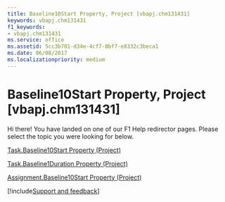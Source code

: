 ```yaml
---
title: Baseline10Start Property, Project [vbapj.chm131431]
keywords: vbapj.chm131431
f1_keywords:
- vbapj.chm131431
ms.service: office
ms.assetid: 5cc3b701-d34e-4cf7-8bf7-e8332c3beca1
ms.date: 06/08/2017
ms.localizationpriority: medium
---
```



# Baseline10Start Property, Project [vbapj.chm131431]

Hi there! You have landed on one of our F1 Help redirector pages. Please select the topic you were looking for below.

[Task.Baseline10Start Property (Project)](https://msdn.microsoft.com/library/f11f9b5b-42f1-abf1-8a1c-1e2a7c8b0922%28Office.15%29.aspx)

[Task.Baseline1Duration Property (Project)](https://msdn.microsoft.com/library/10c07591-6f3e-204d-2df6-6e16f3d300ee%28Office.15%29.aspx)

[Assignment.Baseline10Start Property (Project)](https://msdn.microsoft.com/library/7ecc2bc8-607a-5d9f-8bdd-a2b7b34c985d%28Office.15%29.aspx)

[!include[Support and feedback](~/includes/feedback-boilerplate.md)]